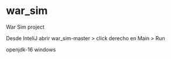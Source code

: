 # war_sim
War Sim project

Desde InteliJ abrir war_sim-master > click derecho en Main > Run 

openjdk-16
windows
